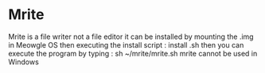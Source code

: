 # Mrite 
Mrite is a file writer not a file editor 
it can be installed by mounting the .img in 
Meowgle OS then executing the install script : install .sh
then you can execute the program by typing : sh ~/mrite/mrite.sh
mrite cannot be used in Windows
